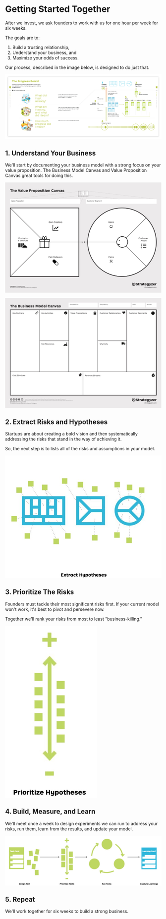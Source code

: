 # Getting Started Together

After we invest, we ask founders to work with us for one hour per week for six weeks.

The goals are to:
1. Build a trusting relationship,
2. Understand your business, and
3. Maximize your odds of success.

Our process, described in the image below, is designed to do just that.

![Progress Board](/media/progress-board.png)

## 1. Understand Your Business
We'll start by documenting your business model with a strong focus on your value proposition. The Business Model Canvas and Value Proposition Canvas great tools for doing this.

![Value Proposition Canvas](/media/value-prop-canvas.jpg)

![Business Model Canvas](/media/business-model-canvas.jpg)

## 2. Extract Risks and Hypotheses
Startups are about creating a bold vision and then systematically addressing the risks that stand in the way of achieving it.

So, the next step is to lists all of the risks and assumptions in your model.

![Extract Risks and Hypotheses](/media/business-model-extract-hypotheses.jpg)

## 3. Prioritize The Risks
Founders must tackle their most significant risks first. If your current model won't work, it's best to pivot and persevere now.

Together we'll rank your risks from most to least "business-killing."

![Prioritize The Risks](/media/business-model-prioritize-hypotheses.jpg)

## 4. Build, Measure, and Learn
We'll meet once a week to design experiments we can run to address your risks, run them, learn from the results, and update your model.

![Build, Measure, Learn](/media/business-model-build-measure-learn.jpg)

## 5. Repeat
We'll work together for six weeks to build a strong business.